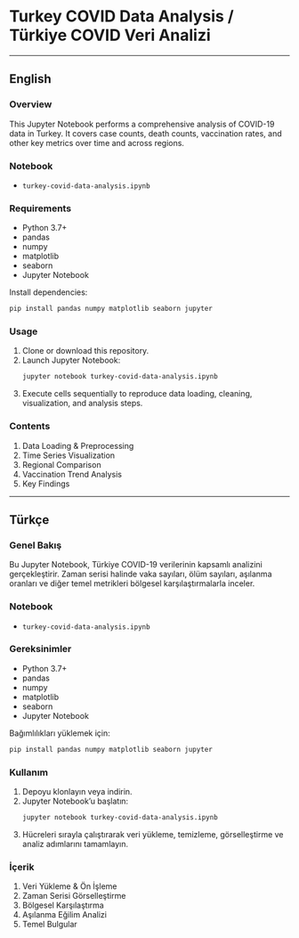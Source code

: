 # Turkey COVID Data Analysis / Türkiye COVID Veri Analizi

---

## English

### Overview
This Jupyter Notebook performs a comprehensive analysis of COVID-19 data in Turkey. It covers case counts, death counts, vaccination rates, and other key metrics over time and across regions.

### Notebook
- `turkey-covid-data-analysis.ipynb`

### Requirements
- Python 3.7+  
- pandas  
- numpy  
- matplotlib  
- seaborn  
- Jupyter Notebook  

Install dependencies:
```bash
pip install pandas numpy matplotlib seaborn jupyter
```

### Usage
1. Clone or download this repository.  
2. Launch Jupyter Notebook:
   ```bash
   jupyter notebook turkey-covid-data-analysis.ipynb
   ```
3. Execute cells sequentially to reproduce data loading, cleaning, visualization, and analysis steps.

### Contents
1. Data Loading & Preprocessing  
2. Time Series Visualization  
3. Regional Comparison  
4. Vaccination Trend Analysis  
5. Key Findings  

---

## Türkçe

### Genel Bakış
Bu Jupyter Notebook, Türkiye COVID-19 verilerinin kapsamlı analizini gerçekleştirir. Zaman serisi halinde vaka sayıları, ölüm sayıları, aşılanma oranları ve diğer temel metrikleri bölgesel karşılaştırmalarla inceler.

### Notebook
- `turkey-covid-data-analysis.ipynb`

### Gereksinimler
- Python 3.7+  
- pandas  
- numpy  
- matplotlib  
- seaborn  
- Jupyter Notebook  

Bağımlılıkları yüklemek için:
```bash
pip install pandas numpy matplotlib seaborn jupyter
```

### Kullanım
1. Depoyu klonlayın veya indirin.  
2. Jupyter Notebook’u başlatın:
   ```bash
   jupyter notebook turkey-covid-data-analysis.ipynb
   ```
3. Hücreleri sırayla çalıştırarak veri yükleme, temizleme, görselleştirme ve analiz adımlarını tamamlayın.

### İçerik
1. Veri Yükleme & Ön İşleme  
2. Zaman Serisi Görselleştirme  
3. Bölgesel Karşılaştırma  
4. Aşılanma Eğilim Analizi  
5. Temel Bulgular  
